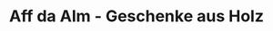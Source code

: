 ---
title: "Aff da Alm - Geschenke aus Holz"
url: /georgenberg/aff-da-alm-geschenke-aus-holz/
shop: Andenken
---